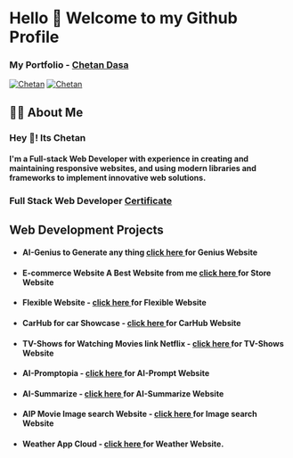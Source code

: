 <h1>Hello 👋 Welcome to my Github Profile</h1>

<h3>My Portfolio - <a href="https://3d-portfolio-chetan.vercel.app/">Chetan Dasa</a></h3>

[![Chetan](https://img.shields.io/badge/LinkedIn-0077B5?style=for-the-badge&logo=linkedin&logoColor=white)](https://www.linkedin.com/in/chetan-dasa-878946250/)
[![Chetan](https://img.shields.io/badge/Instagram-E4405F?style=for-the-badge&logo=instagram&logoColor=white)](https://www.instagram.com/thedasachetan2814/)

<h2>🙋‍♂️ About Me</h2>
<h3>Hey 👋! Its Chetan</h3>
<h4>I'm a Full-stack Web Developer with experience in creating and maintaining responsive websites, and using modern libraries and frameworks to implement innovative web solutions.
</h4>
<h3>Full Stack Web Developer <a href="https://drive.google.com/file/d/1Q2tpijI0OuBvFCGMlgUvtkp0AXUxVbId/view?usp=drive_link">Certificate </a></h3>

<h2>Web Development Projects</h2>
<ul>
<li><h4>AI-Genius to Generate any thing <a href="https://ai-saas-genius-cd.vercel.app/">click here </a>for Genius Website</h4></li>
<li><h4>E-commerce Website A Best Website from me <a href="https://ecommerce-store-ruby.vercel.app/">click here </a>for Store Website</h4></li>
<li><h4>Flexible Website - <a href="https://grafbase-flexible.vercel.app/">click here </a>for Flexible Website</h4></li>
<li><h4>CarHub for car Showcase - <a href="https://carhub-cd.vercel.app/">click here </a>for CarHub Website</h4></li>
<li><h4>TV-Shows for Watching Movies link Netflix - <a href="https://tvshowsclone.vercel.app/">click here </a>for TV-Shows Website</h4></li>
<li><h4>AI-Promptopia - <a href="https://ai-promptopiaweb.vercel.app/">click here </a>for AI-Prompt Website</h4></li>
<li><h4>AI-Summarize - <a href="https://summz-ai.netlify.app">click here </a>for AI-Summarize Website</h4></li>
<li><h4>AIP Movie Image search Website - <a href="https://movie-website-sage.vercel.app/">click here </a>for Image search Website</h4></li>
<li><h4>Weather App Cloud - <a href="https://weatherappcloud.vercel.app/">click here </a>for Weather Website.</h4></li>
</ul>
<!-- <h3>WordPress Projects</h3>
<ul>
<li><h3>Wordpress - <a href="https://wordpressfirstcd.000webhostapp.com/">click here </a>for Website</h3></li>
</ul> -->


